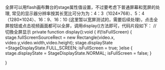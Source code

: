  全屏可以用flash画布舞台的stage属性值设置，不过要考虑下普通屏幕和宽屏的处理, 常见的显示器分辨率按其长宽比可分为为：4：3（1024×768）、5：4（1280×1024）、16：9、16：10 (这里暂以宽屏测试的，需要后续处理)，点击全屏按钮或点击视频画面都可以全屏，调用display()方法即可，代码片段如下：
  //切換全屏显示 
private function display():void
{ 
    if(!isFullScreen)
    { 
        stage.fullScreenSourceRect = new Rectangle(video.x, video.y,video.width,video.height);
        stage.displayState =StageDisplayState.FULL_SCREEN; 
        isFullScreen = true; 
    }else
    { 
        stage.displayState = StageDisplayState.NORMAL; 
        isFullScreen = false; 
    }
   
}